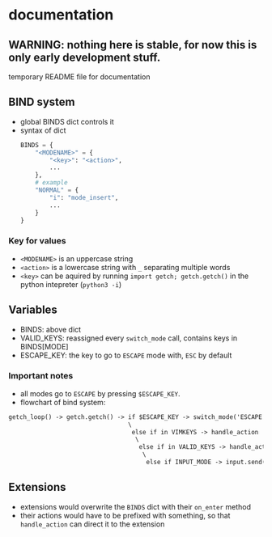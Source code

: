 # documentation
## WARNING: nothing here is stable, for now this is only early development stuff.
temporary README file for documentation

## BIND system
- global BINDS dict controls it
- syntax of dict
    ```python
    BINDS = {
        "<MODENAME>" = {
            "<key>": "<action>",
            ...
        },
        # example
        "NORMAL" = {
            "i": "mode_insert",
            ...
        }
    }
    ```
### Key for values
- `<MODENAME>` is an uppercase string
- `<action>` is a lowercase string with `_` separating multiple words
- `<key>` can be aquired by running `import getch; getch.getch()` in the python intepreter (`python3 -i`)

## Variables
- BINDS: above dict
- VALID_KEYS: reassigned every `switch_mode` call, contains keys in BINDS[MODE]
- ESCAPE_KEY: the key to go to `ESCAPE` mode with, `ESC` by default

### Important notes
- all modes go to `ESCAPE` by pressing `$ESCAPE_KEY`.
- flowchart of bind system:
```md
getch_loop() -> getch.getch() -> if $ESCAPE_KEY -> switch_mode('ESCAPE')
                                 \
                                  else if in VIMKEYS -> handle_action
                                   \
                                    else if in VALID_KEYS -> handle_action
                                     \ 
                                      else if INPUT_MODE -> input.send(key)
```

## Extensions
- extensions would overwrite the `BINDS` dict with their `on_enter` method
- their actions would have to be prefixed with something, so that `handle_action` can direct it to the extension
